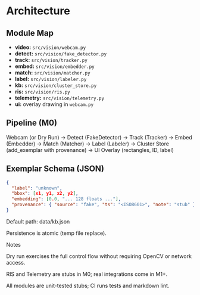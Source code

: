 # Architecture

## Module Map

- **video:** `src/vision/webcam.py`
- **detect:** `src/vision/fake_detector.py`
- **track:** `src/vision/tracker.py`
- **embed:** `src/vision/embedder.py`
- **match:** `src/vision/matcher.py`
- **label:** `src/vision/labeler.py`
- **kb:** `src/vision/cluster_store.py`
- **ris:** `src/vision/ris.py`
- **telemetry:** `src/vision/telemetry.py`
- **ui:** overlay drawing in `webcam.py`

## Pipeline (M0)

Webcam (or Dry Run)
→ Detect (FakeDetector)
→ Track (Tracker)
→ Embed (Embedder)
→ Match (Matcher)
→ Label (Labeler)
→ Cluster Store (add_exemplar with provenance)
→ UI Overlay (rectangles, ID, label)

## Exemplar Schema (JSON)

```json
{
  "label": "unknown",
  "bbox": [x1, y1, x2, y2],
  "embedding": [0.0, "... 128 floats ..."],
  "provenance": { "source": "fake", "ts": "<ISO8601>", "note": "stub" }
}

```

Default path: data/kb.json

Persistence is atomic (temp file replace).

Notes

Dry run exercises the full control flow without requiring OpenCV or network access.

RIS and Telemetry are stubs in M0; real integrations come in M1+.

All modules are unit-tested stubs; CI runs tests and markdown lint.

